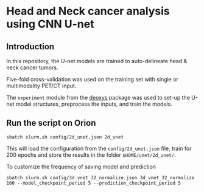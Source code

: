 # Head and Neck cancer analysis using CNN U-net

## Introduction
In this repository, the U-net models are trained to auto-delineate head & neck cancer tumors.

Five-fold cross-validation was used on the training set with single or multimodality PET/CT input.

The `experiment` module from the [deoxys](https://pypi.org/project/deoxys/) package was used to set-up the U-net model structures, preprocess the inputs, and train the models.

## Run the script on Orion

```
sbatch slurm.sh config/2d_unet.json 2d_unet
```

This will load the configuration from the `config/2d_unet.json` file, train for 200 epochs and store the results in the folder `$HOME/unet/2d_unet/`.

To customize the frequency of saving model and prediction

```
sbatch slurm.sh config/3d_vnet_32_normalize.json 3d_vnet_32_normalize 100 --model_checkpoint_period 5 --prediction_checkpoint_period 5
```
